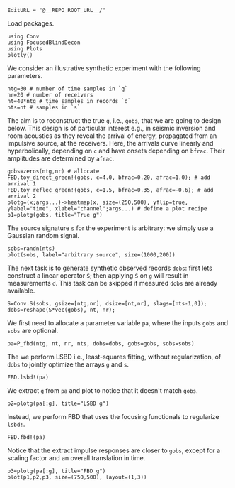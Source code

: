 ```@meta
EditURL = "@__REPO_ROOT_URL__/"
```

Load packages.

```@example tut1
using Conv
using FocusedBlindDecon
using Plots
plotly()
```

We consider an illustrative synthetic experiment with the following parameters.

```@example tut1; continued = true
ntg=30 # number of time samples in `g`
nr=20 # number of receivers
nt=40*ntg # time samples in records `d`
nts=nt # samples in `s`
```

The aim is to reconstruct the true `g`, i.e., `gobs`, that we are going to design below. This design
is of particular interest e.g., in seismic inversion and room acoustics as they reveal
the arrival of energy, propagated from an impulsive source, at the receivers.
Here, the arrivals curve linearly and hyperbolically, depending on `c` and have onsets
depending on `bfrac`. Their amplitudes are determined by `afrac`.

```@example tut1
gobs=zeros(ntg,nr) # allocate
FBD.toy_direct_green!(gobs, c=4.0, bfrac=0.20, afrac=1.0); # add arrival 1
FBD.toy_reflec_green!(gobs, c=1.5, bfrac=0.35, afrac=-0.6); # add arrival 2
plotg=(x;args...)->heatmap(x, size=(250,500), yflip=true, ylabel="time", xlabel="channel";args...) # define a plot recipe
p1=plotg(gobs, title="True g")
```

The source signature `s` for the experiment is arbitrary: we simply use a Gaussian random signal.

```@example tut1
sobs=randn(nts)
plot(sobs, label="arbitrary source", size=(1000,200))
```

The next task is to generate synthetic observed records `dobs`:
first lets construct a linear operator `S`; then applying `S` on `g` will result in measurements `d`.
This task can be skipped if measured `dobs` are already available.

```@example tut1; continued = true
S=Conv.S(sobs, gsize=[ntg,nr], dsize=[nt,nr], slags=[nts-1,0]);
dobs=reshape(S*vec(gobs), nt, nr);
```

We first need to allocate a parameter variable `pa`, where the inputs `gobs` and `sobs` are optional.

```@example tut1; continued = true
pa=P_fbd(ntg, nt, nr, nts, dobs=dobs, gobs=gobs, sobs=sobs)
```

The we perform LSBD i.e., least-squares fitting, without regularization, of `dobs` to jointly
optimize the arrays `g` and `s`.

```@example tut1; continued = true
FBD.lsbd!(pa)
```

We extract `g` from `pa` and plot to notice that it doesn't match `gobs`.

```@example tut1
p2=plotg(pa[:g], title="LSBD g")
```

Instead, we perform FBD that uses the focusing functionals to regularize `lsbd!`.

```@example tut1; continued = true
FBD.fbd!(pa)
```

Notice that the extract impulse responses are closer to `gobs`, except for a scaling factor and an overall translation in time.

```@example tut1
p3=plotg(pa[:g], title="FBD g")
plot(p1,p2,p3, size=(750,500), layout=(1,3))
```

